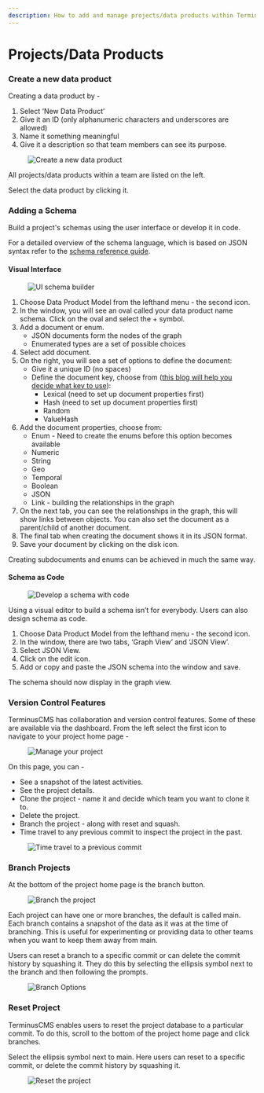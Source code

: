 ```yaml
---
description: How to add and manage projects/data products within TerminusCMS
---
```


# Projects/Data Products

### Create a new data product

Creating a data product by -

1. Select ‘New Data Product’&#x20;
2. Give it an ID (only alphanumeric characters and underscores are allowed)&#x20;
3. Name it something meaningful&#x20;
4. Give it a description so that team members can see its purpose.

<figure><img src="../../.gitbook/assets/new-data-product2.png" alt="Create a new data product"><figcaption></figcaption></figure>

All projects/data products within a team are listed on the left.&#x20;

Select the data product by clicking it.

### Adding a Schema

Build a project's schemas using the user interface or develop it in code.&#x20;

For a detailed overview of the schema language, which is based on JSON syntax refer to the [schema reference guide](../../guides/reference-guides/schema.md).

#### Visual Interface

<figure><img src="../../.gitbook/assets/schema-graph-view.png" alt="UI schema builder"><figcaption></figcaption></figure>

1. Choose Data Product Model from the lefthand menu - the second icon.&#x20;
2. In the window, you will see an oval called your data product name schema. Click on the oval and select the + symbol.&#x20;
3. Add a document or enum.&#x20;
   * JSON documents form the nodes of the graph&#x20;
   * Enumerated types are a set of possible choices&#x20;
4. Select add document.&#x20;
5. On the right, you will see a set of options to define the document:&#x20;
   * Give it a unique ID (no spaces)&#x20;
   * Define the document key, choose from ([this blog will help you decide what key to use](https://terminusdb.com/blog/uri-generation/)):&#x20;
     * Lexical (need to set up document properties first)&#x20;
     * Hash (need to set up document properties first)&#x20;
     * Random&#x20;
     * ValueHash
6. Add the document properties, choose from:&#x20;
   * Enum - Need to create the enums before this option becomes available&#x20;
   * Numeric&#x20;
   * String&#x20;
   * Geo&#x20;
   * Temporal&#x20;
   * Boolean&#x20;
   * JSON&#x20;
   * Link - building the relationships in the graph&#x20;
7. On the next tab, you can see the relationships in the graph, this will show links between objects. You can also set the document as a parent/child of another document.&#x20;
8. The final tab when creating the document shows it in its JSON format.&#x20;
9. Save your document by clicking on the disk icon.

Creating subdocuments and enums can be achieved in much the same way.

#### Schema as Code

<figure><img src="../../.gitbook/assets/schema-as-code.png" alt="Develop a schema with code"><figcaption></figcaption></figure>

Using a visual editor to build a schema isn’t for everybody. Users can also design schema as code.&#x20;

1. Choose Data Product Model from the lefthand menu - the second icon.&#x20;
2. In the window, there are two tabs, ‘Graph View’ and ‘JSON View’.&#x20;
3. Select JSON View.&#x20;
4. Click on the edit icon.&#x20;
5. Add or copy and paste the JSON schema into the window and save.

The schema should now display in the graph view.

### Version Control Features

TerminusCMS has collaboration and version control features. Some of these are available via the dashboard. From the left select the first icon to navigate to your project home page -

<figure><img src="../../.gitbook/assets/project-admin.png" alt="Manage your project"><figcaption></figcaption></figure>

On this page, you can -

* See a snapshot of the latest activities.
* See the project details.
* Clone the project - name it and decide which team you want to clone it to.
* Delete the project.
* Branch the project - along with reset and squash.
* Time travel to any previous commit to inspect the project in the past.

<figure><img src="../../.gitbook/assets/time-travel2.png" alt="Time travel to a previous commit"><figcaption></figcaption></figure>

### Branch Projects

At the bottom of the project home page is the branch button.

<figure><img src="../../.gitbook/assets/branch-project.png" alt="Branch the project"><figcaption></figcaption></figure>

Each project can have one or more branches, the default is called main. Each branch contains a snapshot of the data as it was at the time of branching. This is useful for experimenting or providing data to other teams when you want to keep them away from main.

Users can reset a branch to a specific commit or can delete the commit history by squashing it. They do this by selecting the ellipsis symbol next to the branch and then following the prompts.&#x20;

<figure><img src="../../.gitbook/assets/branch-options.png" alt="Branch Options"><figcaption></figcaption></figure>

### Reset Project

TerminusCMS enables users to reset the project database to a particular commit. To do this, scroll to the bottom of the project home page and click branches.

Select the ellipsis symbol next to main. Here users can reset to a specific commit, or delete the commit history by squashing it.

<figure><img src="../../.gitbook/assets/reset-to-commit.png" alt="Reset the project"><figcaption></figcaption></figure>

###
